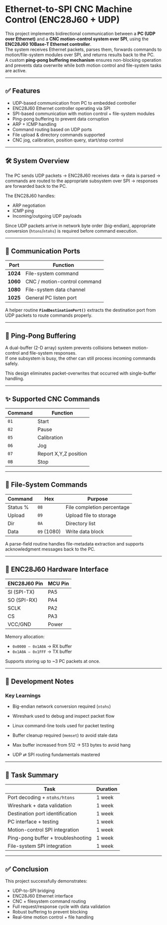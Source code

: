 # Ethernet-to-SPI CNC Machine Control (ENC28J60 + UDP)

This project implements bidirectional communication between a **PC (UDP over Ethernet)** and a **CNC motion-control system over SPI**, using the **ENC28J60 10Base-T Ethernet controller**.  
The system receives Ethernet packets, parses them, forwards commands to motion/file-system modules over SPI, and returns results back to the PC.  
A custom **ping-pong buffering mechanism** ensures non-blocking operation and prevents data overwrite while both motion control and file-system tasks are active.

---

## ✅ Features

- UDP-based communication from PC to embedded controller
- ENC28J60 Ethernet controller operating via SPI
- SPI-based communication with motion control + file-system modules
- Ping-pong buffering to prevent data corruption
- ARP + ICMP handling
- Command routing based on UDP ports
- File upload & directory commands supported
- CNC jog, calibration, position query, start/stop control

---

## 🛠 System Overview

The PC sends UDP packets → ENC28J60 receives data → data is parsed → commands are routed to the appropriate subsystem over SPI → responses are forwarded back to the PC.

The ENC28J60 handles:
- ARP negotiation
- ICMP ping
- Incoming/outgoing UDP payloads  


Since UDP packets arrive in network byte order (big-endian), appropriate conversion (`htons`/`ntohs`) is required before command execution.  


---

## 🔌 Communication Ports

| Port | Function |
|------|----------|
| **1024** | File-system command |
| **1060** | CNC / motion-control command |
| **1080** | File-system data channel |
| **1025** | General PC listen port |


A helper routine **`FindDestinationPort()`** extracts the destination port from UDP packets to route commands properly.  


---

## 🔁 Ping-Pong Buffering

A dual-buffer (2-D array) system prevents collisions between motion-control and file-system responses.  
If one subsystem is busy, the other can still process incoming commands safely.  


This design eliminates packet-overwrites that occurred with single-buffer handling.

---

## ✨ Supported CNC Commands

| Command | Function |
|---------|----------|
| `01` | Start |
| `02` | Pause |
| `05` | Calibration |
| `06` | Jog |
| `07` | Report X,Y,Z position |
| `0B` | Stop |


---

## 📁 File-System Commands

| Command | Hex | Purpose |
|---------|-----|---------|
| Status % | `08` | File completion percentage |
| Upload   | `09` | Upload file to storage |
| Dir      | `0A` | Directory list |
| Data     | `09` (1080) | Write data block |


A parse-field routine handles file-metadata extraction and supports acknowledgment messages back to the PC.  


---

## 📡 ENC28J60 Hardware Interface

| ENC28J60 Pin | MCU Pin |
|--------------|--------|
| SI (SPI-TX)  | PA5 |
| SO (SPI-RX)  | PA4 |
| SCLK         | PA2 |
| CS           | PA3 |
| VCC/GND      | Power |


Memory allocation:
- `0x0000 – 0x1A0A` → RX buffer
- `0x1A0A – 0x1FFF` → TX buffer  


Supports storing up to ~3 PC packets at once.

---

## 🧠 Development Notes

### Key Learnings
- Big-endian network conversion required (`ntohs`)  

- Wireshark used to debug and inspect packet flow  

- Linux command-line tools used for packet testing  

- Buffer cleanup required (`memset`) to avoid stale data  

- Max buffer increased from 512 → 513 bytes to avoid hang  

- UDP ⇄ SPI routing fundamentals mastered  


---

## 🧩 Task Summary

| Task | Duration |
|------|----------|
| Port decoding + `ntohs/htons` | 1 week |
| Wireshark + data validation | 1 week |
| Destination port identification | 1 week |
| PC interface + testing | 1 week |
| Motion-control SPI integration | 1 week |
| Ping-pong buffer + troubleshooting | 1 week |
| File-system SPI integration | 1 week |


---

## ✅ Conclusion

This project successfully demonstrates:
- UDP-to-SPI bridging
- ENC28J60 Ethernet interface
- CNC + filesystem command routing
- Full request/response cycle with data validation
- Robust buffering to prevent blocking
- Real-time motion control + file handling
